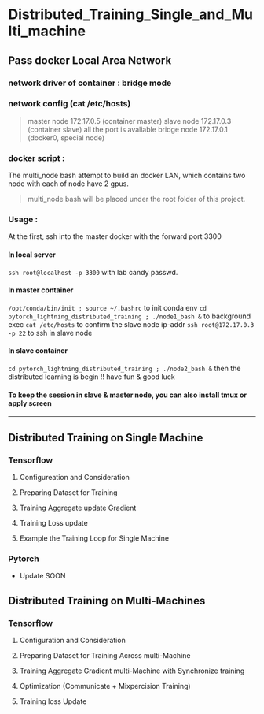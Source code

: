 # Distributed_Training_Single_and_Multi_machine

## Pass docker Local Area Network
### network driver of container : bridge mode
### network config (cat /etc/hosts)
> master node 172.17.0.5 (container master)
> slave node 172.17.0.3 (container slave)
> all the port is avaliable
> bridge node 172.17.0.1 (docker0, special node)

### docker script :
The multi_node bash attempt to build an docker LAN, which contains two node
with each of node have 2 gpus.
> multi_node bash will be placed under the root folder of this project.

### Usage : 
At the first, ssh into the master docker with the forward port 3300
#### In local server
`ssh root@localhost -p 3300` with lab candy passwd.

#### In master container
`/opt/conda/bin/init ; source ~/.bashrc` to init conda env
`cd pytorch_lightning_distributed_training ; ./node1_bash &` to background exec
`cat /etc/hosts` to confirm the slave node ip-addr
`ssh root@172.17.0.3 -p 22` to ssh in slave node

#### In slave container
`cd pytorch_lightning_distributed_training ; ./node2_bash &`
then the distributed learning is begin !! have fun & good luck

#### To keep the session in slave & master node, you can also install tmux or apply screen

---


## Distributed Training on **Single Machine** 


### Tensorflow 

1. Configureation and Consideration 

2. Preparing Dataset for Training 

3. Training Aggregate update Gradient

4. Training Loss update

5. Example the Training Loop for Single Machine

### Pytorch 
+ Update SOON

## Distributed Training on **Multi-Machines**

### Tensorflow 

1. Configuration and Consideration 

2. Preparing Dataset for Training Across multi-Machine 

3. Training Aggregate Gradient multi-Machine with Synchronize training 

4. Optimization (Communicate + Mixpercision Training)

5. Training loss Update 


